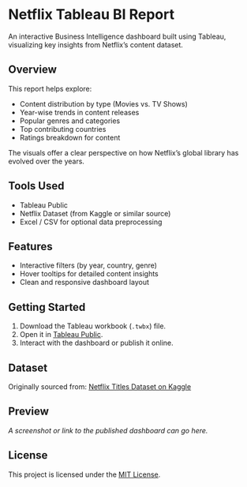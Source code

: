 # Netflix Tableau BI Report

An interactive Business Intelligence dashboard built using Tableau, visualizing key insights from Netflix’s content dataset.

## Overview

This report helps explore:

- Content distribution by type (Movies vs. TV Shows)
- Year-wise trends in content releases
- Popular genres and categories
- Top contributing countries
- Ratings breakdown for content

The visuals offer a clear perspective on how Netflix’s global library has evolved over the years.

## Tools Used

- Tableau Public  
- Netflix Dataset (from Kaggle or similar source)  
- Excel / CSV for optional data preprocessing  

## Features

- Interactive filters (by year, country, genre)  
- Hover tooltips for detailed content insights  
- Clean and responsive dashboard layout  

## Getting Started

1. Download the Tableau workbook (`.twbx`) file.  
2. Open it in [Tableau Public](https://public.tableau.com/app/discover).  
3. Interact with the dashboard or publish it online.  

## Dataset

Originally sourced from: [Netflix Titles Dataset on Kaggle](https://www.kaggle.com/datasets/shivamb/netflix-shows)

## Preview

_A screenshot or link to the published dashboard can go here._

## License

This project is licensed under the [MIT License](LICENSE).
